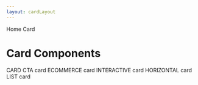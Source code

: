 ```yaml
---
layout: cardLayout
---
```


<script>
	import { Breadcrumb, BreadcrumbItem } from '$lib/index'
  	import { Home } from 'svelte-heros';
	import NavCard from "../utils/NavCard.svelte"
</script>

<Breadcrumb>
  <BreadcrumbItem href="/" icon={Home} variation="solid">Home</BreadcrumbItem>
  <BreadcrumbItem>Card</BreadcrumbItem>
</Breadcrumb>

<h1 class="text-3xl w-full dark:text-white py-8">Card Components</h1>
<div class="flex flex-wrap gap-4">
	<NavCard img="/images/cards.webp" color="blue" link="/cards/card">CARD</NavCard>
	<NavCard img="/images/cards.webp" color="green" link="/cards/cta">CTA card</NavCard>
	<NavCard img="/images/cards.webp" color="red" link="/cards/ecommerce">ECOMMERCE card</NavCard>
	<NavCard img="/images/cards.webp" color="gray" link="/cards/interactive">INTERACTIVE card</NavCard>
	<NavCard img="/images/cards.webp" color="yellow" link="/cards/horizontal">HORIZONTAL card</NavCard>
	<NavCard img="/images/cards.webp" color="purple" link="/cards/list">LIST card</NavCard>
</div>
